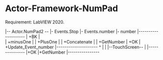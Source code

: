 # Actor-Framework-NumPad
Requirement: LabVIEW 2020.



|-- Actor.NumPad2 --
|- Events.Stop
|- Events.number
|- number
|--------------------
| +BK                |   
| +minusOne          |
| +PlusOne           |
| +Concatenate       |
| +GetNumber
| +OK
| +Update_Event_number
|---------------------
          ^
          |
          |
|--TouchScreen--
|
|---------------
|+OK
|+GetNumber
|----------------


